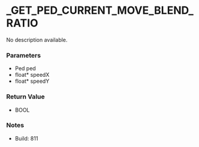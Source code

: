 # _GET_PED_CURRENT_MOVE_BLEND_RATIO

No description available.

### Parameters
* Ped ped
* float* speedX
* float* speedY

### Return Value
* BOOL

### Notes
* Build: 811

